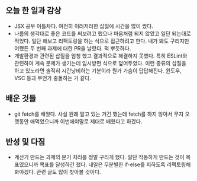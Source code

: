 ## 오늘 한 일과 감상

- JSX 공부 이틀차다. 여전히 이러저러한 삽질에 시간을 많이 썼다. 
- 나름의 생각대로 좋은 코드를 써보려고 했으나 마음처럼 되지 않았고 일단 되는대로 적었다. 일단 해보고 리팩토링을 하는 식으로 접근하려고 한다. 내가 봐도 구리지만 어쨌든 두 번째 과제에 대한 PR을 날렸다. 퍽 뿌듯하다. 
- 개발환경과 관련된 삽질을 엄청 했고 결과적으로 해결하지 못했다. 특히 ESLint와 관련하여 계속 문제가 생기는데 임시방편 식으로 덮어두었다. 이런 종류의 삽질을 하고 있노라면 솔직히 시간낭비하는 기분이라 뭔가 가슴이 답답해진다. 윈도우, VSC 등과 무언가 충돌하는 거 같다. 

## 배운 것들

- git fetch를 배웠다. 사실 원래 알고 있는 거긴 했는데 fetch를 하지 않아서 무지 오랫동안 애먹었으니까 이번에야말로 제대로 배웠다고 하겠다. 

## 반성 및 다짐

- 계산기 만드는 과제의 분기 처리를 정말 구리게 했다. 일단 작동하게 만드는 것이 목표였으니까 목표를 달성하긴 했다. 내일은 무분별한 if-else를 피하도록 리팩토링해봐야겠다. 관련 글도 많이 찾아볼 것이다. 
